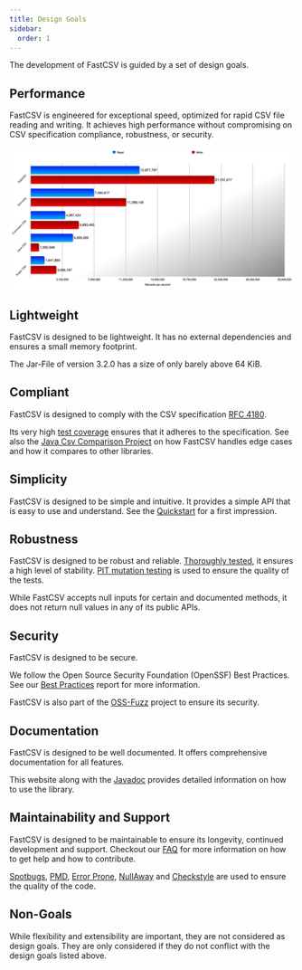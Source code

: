 ```yaml
---
title: Design Goals
sidebar:
  order: 1
---
```


The development of FastCSV is guided by a set of design goals.

## Performance

FastCSV is engineered for exceptional speed, optimized for rapid CSV file reading and writing.
It achieves high performance without compromising on CSV specification compliance, robustness, or security.

![Benchmark](../../../assets/benchmark.png "Benchmark")

## Lightweight

FastCSV is designed to be lightweight. It has no external dependencies and ensures a small memory footprint.

The Jar-File of version 3.2.0 has a size of only barely above 64 KiB.

## Compliant

FastCSV is designed to comply with the CSV specification [RFC 4180](https://datatracker.ietf.org/doc/html/rfc4180).

Its very high [test coverage](https://app.codecov.io/gh/osiegmar/FastCSV) ensures that it adheres to the specification.
See also the [Java Csv Comparison Project](https://github.com/osiegmar/JavaCsvComparison) on how FastCSV handles edge cases and how it compares to other
libraries.

## Simplicity

FastCSV is designed to be simple and intuitive. It provides a simple API that is easy to use and understand.
See the [Quickstart](/guides/quickstart/) for a first impression.

## Robustness

FastCSV is designed to be robust and reliable. [Thoroughly tested](https://app.codecov.io/gh/osiegmar/FastCSV),
it ensures a high level of stability.
[PIT mutation testing](https://pitest.org) is used to ensure the quality of the tests.

While FastCSV accepts null inputs for certain and documented methods, it does not return null values in any of its public APIs.

## Security

FastCSV is designed to be secure.

We follow the Open Source Security Foundation (OpenSSF) Best Practices.
See our [Best Practices](https://www.bestpractices.dev/projects/9141) report for more information.

FastCSV is also part of the [OSS-Fuzz](https://google.github.io/oss-fuzz/) project to ensure its security.

## Documentation

FastCSV is designed to be well documented. It offers comprehensive documentation for all features.

This website along with the [Javadoc](https://javadoc.io/doc/de.siegmar/fastcsv)
provides detailed information on how to use the library.

## Maintainability and Support

FastCSV is designed to be maintainable to ensure its longevity, continued development and support.
Checkout our [FAQ](/faq/) for more information on how to get help and how to contribute.

[Spotbugs](https://spotbugs.github.io),
[PMD](https://pmd.github.io),
[Error Prone](https://errorprone.info),
[NullAway](https://github.com/uber/NullAway) and
[Checkstyle](https://checkstyle.sourceforge.io) are used to ensure the quality of the code.

## Non-Goals

While flexibility and extensibility are important, they are not considered as design goals. They are only considered if
they do not conflict with the design goals listed above.
